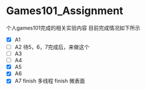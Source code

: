 # Games101_Assignment
个人games101完成的相关实验内容
目前完成情况如下所示

- [x] A1
- [ ] A2
待5，6，7完成后，来做这个
- [ ] A3
- [ ] A4
- [x] A5
- [x] A6
- [x] A7
finish 多线程
finish 微表面